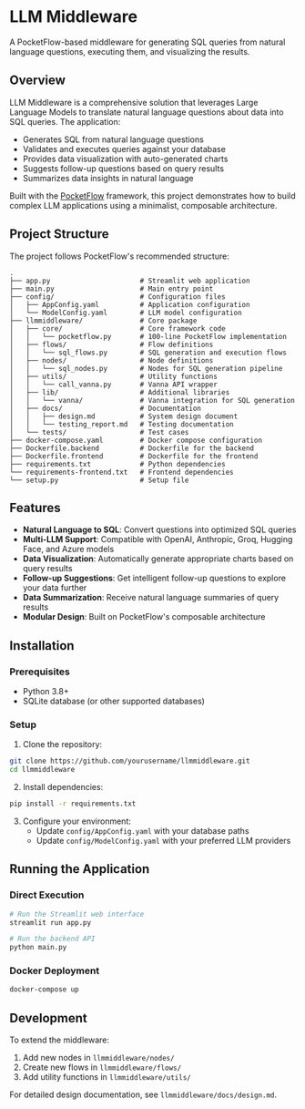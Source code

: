 # LLM Middleware

A PocketFlow-based middleware for generating SQL queries from natural language questions, executing them, and visualizing the results.

## Overview

LLM Middleware is a comprehensive solution that leverages Large Language Models to translate natural language questions about data into SQL queries. The application:

- Generates SQL from natural language questions
- Validates and executes queries against your database
- Provides data visualization with auto-generated charts
- Suggests follow-up questions based on query results
- Summarizes data insights in natural language

Built with the [PocketFlow](https://github.com/the-pocket/PocketFlow) framework, this project demonstrates how to build complex LLM applications using a minimalist, composable architecture.

## Project Structure

The project follows PocketFlow's recommended structure:

```
.
├── app.py                      # Streamlit web application
├── main.py                     # Main entry point
├── config/                     # Configuration files
│   ├── AppConfig.yaml          # Application configuration
│   └── ModelConfig.yaml        # LLM model configuration
├── llmmiddleware/              # Core package
│   ├── core/                   # Core framework code
│   │   └── pocketflow.py       # 100-line PocketFlow implementation
│   ├── flows/                  # Flow definitions
│   │   └── sql_flows.py        # SQL generation and execution flows
│   ├── nodes/                  # Node definitions
│   │   └── sql_nodes.py        # Nodes for SQL generation pipeline
│   ├── utils/                  # Utility functions
│   │   └── call_vanna.py       # Vanna API wrapper
│   ├── lib/                    # Additional libraries
│   │   └── vanna/              # Vanna integration for SQL generation
│   ├── docs/                   # Documentation
│   │   ├── design.md           # System design document
│   │   └── testing_report.md   # Testing documentation
│   └── tests/                  # Test cases
├── docker-compose.yaml         # Docker compose configuration
├── Dockerfile.backend          # Dockerfile for the backend
├── Dockerfile.frontend         # Dockerfile for the frontend
├── requirements.txt            # Python dependencies
└── requirements-frontend.txt   # Frontend dependencies
└── setup.py                    # Setup file
```

## Features

- **Natural Language to SQL**: Convert questions into optimized SQL queries
- **Multi-LLM Support**: Compatible with OpenAI, Anthropic, Groq, Hugging Face, and Azure models
- **Data Visualization**: Automatically generate appropriate charts based on query results
- **Follow-up Suggestions**: Get intelligent follow-up questions to explore your data further
- **Data Summarization**: Receive natural language summaries of query results
- **Modular Design**: Built on PocketFlow's composable architecture

## Installation

### Prerequisites
- Python 3.8+
- SQLite database (or other supported databases)

### Setup

1. Clone the repository:
```bash
git clone https://github.com/yourusername/llmmiddleware.git
cd llmmiddleware
```

2. Install dependencies:
```bash
pip install -r requirements.txt
```

3. Configure your environment:
   - Update `config/AppConfig.yaml` with your database paths
   - Update `config/ModelConfig.yaml` with your preferred LLM providers

## Running the Application

### Direct Execution

```bash
# Run the Streamlit web interface
streamlit run app.py

# Run the backend API
python main.py
```

### Docker Deployment

```bash
docker-compose up
```

## Development

To extend the middleware:
1. Add new nodes in `llmmiddleware/nodes/`
2. Create new flows in `llmmiddleware/flows/`
3. Add utility functions in `llmmiddleware/utils/`

For detailed design documentation, see `llmmiddleware/docs/design.md`. 